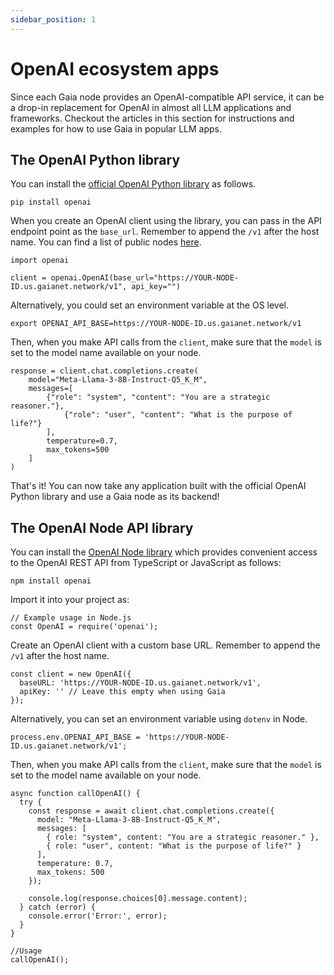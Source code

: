 ```yaml
---
sidebar_position: 1
---
```


# OpenAI ecosystem apps

Since each Gaia node provides an OpenAI-compatible API service, it can be a drop-in replacement for OpenAI in almost all LLM applications and frameworks. Checkout the articles in this section for instructions and examples for how to use Gaia in popular LLM apps.

## The OpenAI Python library

You can install the [official OpenAI Python library](https://pypi.org/project/openai/) as follows.

```
pip install openai
```

When you create an OpenAI client using the library, you can pass in the API endpoint point as the `base_url`.
Remember to append the `/v1` after the host name. You can find a list of public nodes [here](../nodes.md).

```
import openai

client = openai.OpenAI(base_url="https://YOUR-NODE-ID.us.gaianet.network/v1", api_key="")
```

Alternatively, you could set an environment variable at the OS level.

```
export OPENAI_API_BASE=https://YOUR-NODE-ID.us.gaianet.network/v1
```

Then, when you make API calls from the `client`, make sure that the `model` is set to the model name
available on your node.

```
response = client.chat.completions.create(
    model="Meta-Llama-3-8B-Instruct-Q5_K_M",
    messages=[
        {"role": "system", "content": "You are a strategic reasoner."},
            {"role": "user", "content": "What is the purpose of life?"}
        ],
        temperature=0.7,
        max_tokens=500
    ]
)
```

That's it! You can now take any application built with the official OpenAI Python library and use a Gaia node
as its backend!

## The OpenAI Node API library

You can install the [OpenAI Node library](https://www.npmjs.com/package/openai) which provides convenient access to the OpenAI REST API from TypeScript or JavaScript as follows:

```
npm install openai
```

Import it into your project as:
```
// Example usage in Node.js
const OpenAI = require('openai');
```

Create an OpenAI client with a custom base URL. Remember to append the `/v1` after the host name.

```
const client = new OpenAI({
  baseURL: 'https://YOUR-NODE-ID.us.gaianet.network/v1',
  apiKey: '' // Leave this empty when using Gaia
});
```

Alternatively, you can set an environment variable using `dotenv` in Node.
```
process.env.OPENAI_API_BASE = 'https://YOUR-NODE-ID.us.gaianet.network/v1';
```

Then, when you make API calls from the `client`, make sure that the `model` is set to the model name
available on your node.

```
async function callOpenAI() {
  try {
    const response = await client.chat.completions.create({
      model: "Meta-Llama-3-8B-Instruct-Q5_K_M",
      messages: [
        { role: "system", content: "You are a strategic reasoner." },
        { role: "user", content: "What is the purpose of life?" }
      ],
      temperature: 0.7,
      max_tokens: 500
    });

    console.log(response.choices[0].message.content);
  } catch (error) {
    console.error('Error:', error);
  }
}

//Usage
callOpenAI();
```

